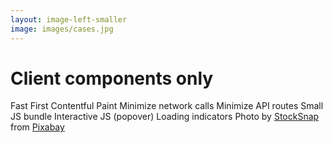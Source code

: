 ```yaml
---
layout: image-left-smaller
image: images/cases.jpg
---
```

<h1 class="h1-small">Client components only</h1>

<v-clicks>
<IconBullet icon="icons/green/thumbs-up.svg">
    Fast First Contentful Paint
</IconBullet>
<IconBullet icon="icons/red/thumbs-down.svg">
    Minimize network calls
</IconBullet>
<IconBullet icon="icons/red/thumbs-down.svg">
    Minimize API routes
</IconBullet>
<IconBullet icon="icons/red/thumbs-down.svg">
    Small JS bundle
</IconBullet>
<IconBullet icon="icons/green/thumbs-up.svg">
    Interactive JS (popover)
</IconBullet>
<IconBullet icon="icons/green/thumbs-up.svg">
    Loading indicators
</IconBullet>
</v-clicks>

<!-- 
<div class="featured">Pros</div>
- good ux
    - interactive
    - indications when loading
    - fast FCP
        - server rendered component before hydration

<div class="featured">Cons</div>

- lots of Minimize network calls
    - react component code
    - comments / users data
    - POST to create comment
    - comments / users data again
- need server state manager
    - e.g. SWR, React
    - or "roll your own" 
- need API routes -->

<Caption>Photo by <a href="https://pixabay.com/users/stocksnap-894430/?utm_source=link-attribution&utm_medium=referral&utm_campaign=image&utm_content=2562332">StockSnap</a> from <a href="https://pixabay.com//?utm_source=link-attribution&utm_medium=referral&utm_campaign=image&utm_content=2562332">Pixabay</a></Caption>